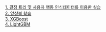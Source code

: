 [1. 결정 트리 및 사용자 행동 인식데이터를 이용한 실습](https://github.com/kimbyeolhee/TIL/blob/main/Classification/%EA%B2%B0%EC%A0%95%20%ED%8A%B8%EB%A6%AC%20%EB%B0%8F%20%EC%82%AC%EC%9A%A9%EC%9E%90%20%ED%96%89%EB%8F%99%20%EC%9D%B8%EC%8B%9D%EB%8D%B0%EC%9D%B4%ED%84%B0%EB%A5%BC%20%EC%9D%B4%EC%9A%A9%ED%95%9C%20%EC%8B%A4%EC%8A%B5.ipynb)<br/>
[2. 앙상블 학습](https://github.com/kimbyeolhee/TIL/blob/main/Classification/%EC%95%99%EC%83%81%EB%B8%94%20%ED%95%99%EC%8A%B5_%20RandomForest_GBM.ipynb)<br/>
[3. XGBoost](https://github.com/kimbyeolhee/TIL/blob/main/Classification/XGBoost.ipynb)<br/>
[4. LightGBM](https://github.com/kimbyeolhee/TIL/blob/main/Classification/LightGBM.ipynb)<br/>

